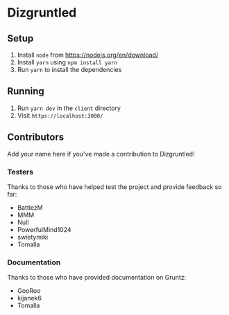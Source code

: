 # Dizgruntled

## Setup

1. Install `node` from https://nodejs.org/en/download/
2. Install `yarn` using `npm install yarn`
3. Run `yarn` to install the dependencies

## Running

1. Run `yarn dev` in the `client` directory
2. Visit `https://localhost:3000/`

## Contributors

Add your name here if you've made a contribution to Dizgruntled!

### Testers

Thanks to those who have helped test the project and provide feedback so far:

-   BattlezM
-   MMM
-   Null
-   PowerfulMind1024
-   swietymiki
-   Tomalla

### Documentation

Thanks to those who have provided documentation on Gruntz:

-   GooRoo
-   kijanek6
-   Tomalla
